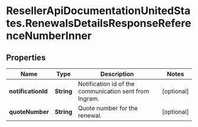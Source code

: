 # ResellerApiDocumentationUnitedStates.RenewalsDetailsResponseReferenceNumberInner

## Properties

Name | Type | Description | Notes
------------ | ------------- | ------------- | -------------
**notificationId** | **String** | Notification id of the communication sent from Ingram. | [optional] 
**quoteNumber** | **String** | Quote number for the renewal. | [optional] 


